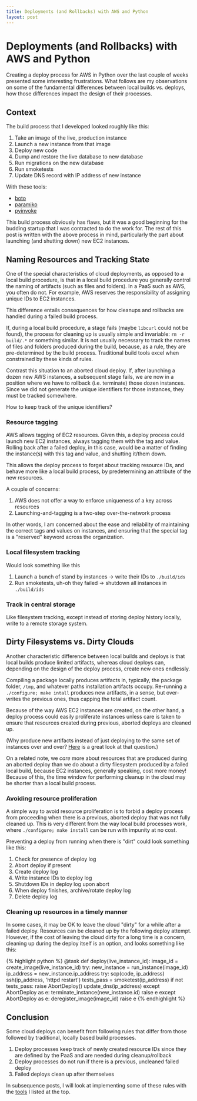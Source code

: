 ```yaml
---
title: Deployments (and Rollbacks) with AWS and Python
layout: post
---
```


<a href="top"></a>

# Deployments (and Rollbacks) with AWS and Python

Creating a deploy process for AWS in Python over the last couple of weeks
presented some interesting frustrations. What follows are my observations on
some of the fundamental differences between local builds vs. deploys, how
those differences impact the design of their processes.

## Context

The build process that I developed looked roughly like this:

1. Take an image of the live, production instance
1. Launch a new instance from that image
1. Deploy new code
1. Dump and restore the live database to new database
1. Run migrations on the new database
1. Run smoketests
1. Update DNS record with IP address of new instance

<a href="tools"></a>

With these tools:

* [boto](https://github.com/paramiko/paramiko)
* [paramiko](https://github.com/paramiko/paramiko)
* [pyinvoke](https://github.com/pyinvoke/invoke)

This build process obviously has flaws, but it was a good beginning for the
budding startup that I was contracted to do the work for. The rest of this 
post is written with the above process in mind, particularly the part about 
launching (and shutting down) new EC2 instances.

## Naming Resources and Tracking State

One of the special characteristics of cloud deployments, as opposed to
a local build procedure, is that in a local build procedure you generally
control the naming of artifacts (such as files and folders). In a PaaS such
as AWS, you often do not. For example, AWS reserves the responsibility of 
assigning unique IDs to EC2 instances.

This difference entails consequences for how cleanups and rollbacks are 
handled during a failed build process.

If, during a local build procedure, a stage fails (maybe `libcurl` could not
be found), the process for cleaning up is usually simple and invariable:
`rm -r build/.*` or something similar. It is not usually necessary to track
the names of files and folders produced during the build, because, as a rule,
they are pre-determined by the build process. Traditional build tools excel 
when constrained by these kinds of rules.

Contrast this situation to an aborted cloud deploy. If, after launching 
a dozen new AWS instances, a subsequent stage fails, we are now in a position
where we have to rollback (i.e. terminate) those dozen instances. Since
we did not generate the unique identifiers for those instances, they must be
tracked somewhere.

How to keep track of the unique identifiers?

### Resource tagging

AWS allows tagging of EC2 resources. Given this, a deploy process
could launch new EC2 instances, always tagging them with the tag and value.
Rolling back after a failed deploy, in this case, would be a matter of
finding the instance(s) with this tag and value, and shutting it/them down.

This allows the deploy process to forget about tracking resource IDs, and
behave more like a local build process, by predetermining an attribute
of the new resources.

A couple of concerns:

1. AWS does not offer a way to enforce uniqueness of a key across resources
1. Launching-and-tagging is a two-step over-the-network process

In other words, I am concerned about the ease and reliability of
maintaining the correct tags and values on instances, and ensuring that the
special tag is a "reserved" keyword across the organization.

### Local filesystem tracking

Would look something like this

1. Launch a bunch of stand by instances -> write their IDs to `./build/ids` 
1. Run smoketests, uh-oh they failed -> shutdown all instances in `./build/ids`

### Track in central storage

Like filesystem tracking, except instead of storing deploy history locally,
write to a remote storage system.

## Dirty Filesystems vs. Dirty Clouds

Another characteristic difference between local builds and deploys is that
local builds produce limited artifacts, whereas cloud deploys can,
depending on the design of the deploy process, create new ones endlessly.

Compiling a package locally produces artifacts in, typically, the package
folder, `/tmp`, and whatever paths installation artifacts occupy. Re-running
a `./configure; make intall` produces new artifacts, in a sense, but 
over-writes the previous ones, thus capping the total artifact count.

Because of the way AWS EC2 instances are created, on the other hand, a deploy
process could easily proliferate instances unless care is taken to ensure
that resources created during previous, aborted deploys are cleaned up.

(Why produce new artifacts instead of just deploying to the same set of
instances over and over?
[Here](https://blog.codeship.com/immutable-deployments/) is a great look
at that question.)

On a related note, we *care* more about resources that are produced during
an aborted deploy than we do about a dirty filesystem produced by a failed
local build, because EC2 instances, generally speaking, cost more money! 
Because of this, the time window for performing cleanup in the cloud may
be shorter than a local build process.

### Avoiding resource proliferation

A simple way to avoid resource proliferation is to forbid a deploy process
from proceeding when there is a previous, aborted deploy that was not fully
cleaned up. This is very different from the way local build processes work,
where `./configure; make install` can be run with impunity at no cost.

Preventing a deploy from running when there is "dirt" could look
something like this:

1. Check for presence of deploy log
1. Abort deploy if present
1. Create deploy log
1. Write instance IDs to deploy log
1. Shutdown IDs in deploy log upon abort
1. When deploy finishes, archive/rotate deploy log
1. Delete deploy log

### Cleaning up resources in a timely manner

In some cases, it may be OK to leave the cloud "dirty" for a while
after a failed deploy. Resources can be cleaned up by the following deploy
attempt. However, if the cost of leaving the cloud dirty for a long time
is a concern, cleaning up during the deploy itself is an option, and
looks something like this:

{% highlight python %}
@task
def deploy(live_instance_id):
    image_id = create_image(live_instance_id)
    try:
        new_instance = run_instance(image_id)
        ip_address = new_instance.ip_address
        try:
            scp(code, ip_address)
            ssh(ip_address, 'httpd restart')
            tests_pass = smoketest(ip_address)
            if not tests_pass:
                raise AbortDeploy()
            update_dns(ip_address)
        except AbortDeploy as e:
            terminate_instance(new_instance.id)
            raise e
    except AbortDeploy as e:
        deregister_image(image_id)
        raise e
{% endhighlight %}

## Conclusion

Some cloud deploys can benefit from following rules that differ
from those followed by traditional, locally based build processes.

1. Deploy processes keep track of newly created resource IDs since
they are defined by the PaaS and are needed during cleanup/rollback
1. Deploy processes do not run if there is a previous, uncleaned
failed deploy
1. Failed deploys clean up after themselves

In subsequence posts, I will look at implementing some of these
rules with the [tools](#tools) I listed at the top.
